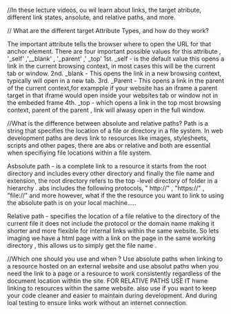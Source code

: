//In these lecture videos, ou wil learn about links, the target atribute, different link states, ansolute, and relative paths, and more.


// What are the different target Attribute Types, and how do they work?

The important attribute tells the browser where to open the URL for that anchor element. There are four important possible values for this attribute , '_self' ,'__blank' , '_parent' ,' _top'
1st. _self - is the default value this opens a link in the current browsing context, in most cases this will be the current tab or window.
2nd. _blank - This opens the link in a new browsing context, typically will open in a new tab.
3rd. _Parent - This opens a link in the parent of the current context,for exampple if your website has an iframe a parent target in that iframe would open inside your websites tab or window not in the embeded frame
4th. _top -  which opens a link in the top most browsing context, parent of the parent , link will alwasy open in the full window.


//What is the difference between absolute and relative paths? Path is a string that specifies the location of a file or directory in a file system. In web development paths are devs link to resources like images, stylesheets, scripts and other pages, there are abs or relative and both are essential when specifiying file locations within a file system.

Asbsolute path - is a complete link to a resource it starts from the root directory and includes every other directory and finally the file name and extension, the root directory refers to the top -level directory of folder in a hierarchy . abs includes the following protocols, " http://" , "https://" , "file://" and more however, what if the the resource you want to link to using the absolute path is on your local machine.....

Relative path - specifies the location of a file relative to the directory of the current file it does not include the protocol or the domain name making it shorter and more flexible for internal links within the same website. So lets imaging we have a html page with a link on the page in the same working directory , this allows us to simply get the file name .

//Which one should you use and when ? Use absolute paths when linking to a resource hosted on an external website and use absolut paths when you need the link to a page or a resource to work consistently regardless of the document location withtin the site.  FOR RELATIVE PATHS USE IT hwne linking to  resources within the same website. also use if you want to keep your code cleaner and easier to maintain during development. And during loal testing to ensure links work without an internet connection.